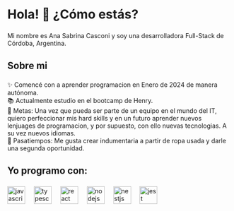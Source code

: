 <h1 align="left">Hola! 👋 ¿Cómo estás?</h1>

###

<p align="left">Mi nombre es Ana Sabrina Casconi y soy una desarrolladora Full-Stack de Córdoba, Argentina.</p>

###

<h2 align="left">Sobre mi</h2>

###

<p align="left">✨ Comencé con a aprender programacion en Enero de 2024 de manera autónoma.<br>📚 Actualmente estudio en el bootcamp de Henry.<br>🎯 Metas: Una vez que pueda ser parte de un equipo en el mundo del IT, quiero perfeccionar mis hard skills y en un futuro aprender nuevos lenjuages de programacion, y por supuesto, con ello nuevas tecnologias. A su vez nuevos idiomas.<br>🎲 Pasatiempos: Me gusta crear indumentaria a partir de ropa usada y darle una segunda oportunidad.</p>

###

<h2 align="left">Yo programo con:</h2>

###

<div align="left">
  <img src="https://cdn.jsdelivr.net/gh/devicons/devicon/icons/javascript/javascript-original.svg" height="40" alt="javascript logo"  />
  <img width="12" />
  <img src="https://cdn.jsdelivr.net/gh/devicons/devicon/icons/typescript/typescript-original.svg" height="40" alt="typescript logo"  />
  <img width="12" />
  <img src="https://cdn.jsdelivr.net/gh/devicons/devicon/icons/react/react-original.svg" height="40" alt="react logo"  />
  <img width="12" />
  <img src="https://cdn.jsdelivr.net/gh/devicons/devicon/icons/nodejs/nodejs-original.svg" height="40" alt="nodejs logo"  />
  <img width="12" />
  <img src="[https://cdn.jsdelivr.net/gh/devicons/devicon/icons/nestjs/nestjs-plain.svg](https://nestjs.com/logo-small-gradient.76616405.svg)" height="40" alt="nestjs logo"  />
  <img width="12" />
  <img src="https://cdn.jsdelivr.net/gh/devicons/devicon/icons/jest/jest-plain.svg" height="40" alt="jest logo"  />
</div>

###

<!--
**Anacasconi1/Anacasconi1** is a ✨ _special_ ✨ repository because its `README.md` (this file) appears on your GitHub profile.

Here are some ideas to get you started:

- 🔭 I’m currently working on ...
- 🌱 I’m currently learning ...
- 👯 I’m looking to collaborate on ...
- 🤔 I’m looking for help with ...
- 💬 Ask me about ...
- 📫 How to reach me: ...
- 😄 Pronouns: ...
- ⚡ Fun fact: ...
-->
